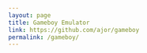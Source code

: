 ```yaml
---
layout: page
title: Gameboy Emulator
link: https://github.com/ajor/gameboy
permalink: /gameboy/
---
```

